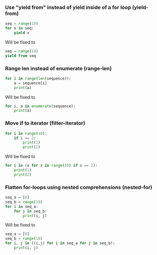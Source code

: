 ### Use "yield from" instead of yield inside of a for loop (yield-from)
```py
seq = range(10)
for x in seq:
    yield x

```
Will be fixed to
```py
seq = range(10)
yield from seq
```
### Range len instead of enumerate (range-len)
```py
for i in range(len(sequence)):
    a = sequence[i]
    print(a)

```
Will be fixed to
```py
for i, a in enumerate(sequence):
    print(a)
```
### Move if to iterator (filter-iterator)
```py
for i in range(10):
    if i == 2:
        print(1)
        print(2)

```
Will be fixed to
```py
for i in (x for x in range(10) if x == 2):
    print(1)
    print(2)
```
### Flatten for-loops using nested comprehensions (nested-for)
```py
seq_a = [0]
seq_b = range(10)
for i in seq_a:
    for j in seq_b:
        print(i, j)

```
Will be fixed to
```py
seq_a = [0]
seq_b = range(10)
for i, j in ((i,j) for i in seq_a for j in seq_b):
    print(i, j)

```
